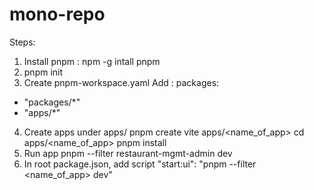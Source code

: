 # mono-repo
 
Steps:
1. Install pnpm : npm -g intall pnpm
2. pnpm init
3. Create pnpm-workspace.yaml
Add : 
packages: 
 - "packages/*"
 - "apps/*"
4. Create apps under apps/
pnpm create vite apps/<name_of_app>
cd apps/<name_of_app>
pnpm install
5. Run app
pnpm --filter restaurant-mgmt-admin dev
6. In root package.json, add script
"start:ui": "pnpm --filter <name_of_app> dev"


